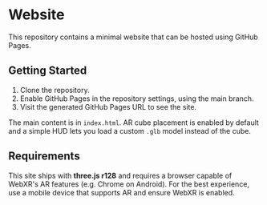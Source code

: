 # Website

This repository contains a minimal website that can be hosted using GitHub Pages.

## Getting Started

1. Clone the repository.
2. Enable GitHub Pages in the repository settings, using the main branch.
3. Visit the generated GitHub Pages URL to see the site.

The main content is in `index.html`. AR cube placement is enabled by default and a simple HUD lets you load a custom `.glb` model instead of the cube.

## Requirements

This site ships with **three.js r128** and requires a browser capable of WebXR's AR features (e.g. Chrome on Android).
For the best experience, use a mobile device that supports AR and ensure WebXR is enabled.
